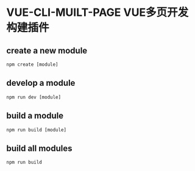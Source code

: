 # VUE-CLI-MUILT-PAGE VUE多页开发构建插件
## create a new module
```npm
npm create [module]
```
## develop a module
```npm
npm run dev [module] 
```
## build a module
```npm
npm run build [module] 
```
## build all modules
```npm
npm run build
```